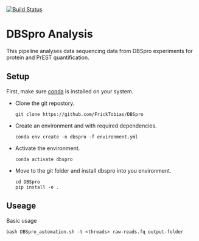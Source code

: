 [![Build Status](https://travis-ci.org/FrickTobias/DBSpro.svg?branch=master)](https://travis-ci.org/FrickTobias/DBSpro)

# DBSpro Analysis

This pipeline analyses data sequencing data from DBSpro experiments for protein and PrEST quantification.

## Setup

First, make sure [conda](https://docs.conda.io/projects/conda/en/latest/user-guide/install/) is installed on your system.

- Clone the git repostory.

    ```
    git clone https://github.com/FrickTobias/DBSpro
    ```

- Create an environment and with required dependencies. 

    ```
    conda env create -n dbspro -f environment.yml
    ```

- Activate the environment.

    ```
    conda activate dbspro
    ```

- Move to the git folder and install dbspro into you environment.

    ```
    cd DBSpro
    pip install -e .
    ```

## Useage

Basic usage

```
bash DBSpro_automation.sh -t <threads> raw-reads.fq output-folder
```
